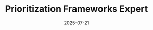 ---
category: decision-making
compatible_models:
- GPT-4
- Claude 3
- Gemini Pro
- GPT-3.5
date: '2025-07-21'
description: Master the art of prioritization with proven frameworks like Impact/Effort Matrix, MoSCoW Method, and Eisenhower Matrix. Transform overwhelming task lists into clear action plans that focus energy on what matters most.
layout: prompt
prompt: |
  I'll help you prioritize effectively using proven frameworks. Let's understand your situation:
  
  PRIORITIZATION CONTEXT:
  - What type of items are you prioritizing? (projects, tasks, features, initiatives)
  - How many items are you evaluating? (rough count)
  - What's driving the need to prioritize? (limited resources, deadlines, strategic focus)
  
  CONSTRAINTS & CRITERIA:
  - What resources are limited? (time, budget, people, expertise)
  - What are your key success criteria?
  - Any fixed deadlines or dependencies?
  - Who are the key stakeholders involved?
  
  Based on your context, I'll provide:
  
  ## 1. FRAMEWORK RECOMMENDATION
  
  **Best Framework for Your Situation:**
  - Primary framework selection and rationale
  - Supporting frameworks for additional clarity
  - Customization for your specific needs
  
  ## 2. IMPACT/EFFORT MATRIX
  
  **High Impact ↑**
  ```
              | [Do First]    | [Do Next]
              | Quick Wins    | Major Projects
  ------------|---------------|---------------
              | [Schedule]    | [Question]  
              | Fill-ins      | Time Sinks
  **Low Impact ↓**
              Low Effort →    High Effort
  ```
  
  **Quadrant Actions:**
  - **Do First** (High Impact, Low Effort): Immediate priorities
  - **Do Next** (High Impact, High Effort): Plan and resource properly  
  - **Schedule** (Low Impact, Low Effort): Fill available time slots
  - **Question** (Low Impact, High Effort): Consider elimination
  
  ## 3. EISENHOWER MATRIX
  
  **Urgent ↑**
  ```
              | [Crisis]      | [Prevention]
              | Do Now        | Plan & Schedule  
  ------------|---------------|---------------
              | [Distractions]| [Time Wasters]
              | Delegate      | Eliminate
  **Not Urgent ↓**
              Important →     Not Important
  ```
  
  ## 4. MOSCOW METHOD
  
  **Priority Levels:**
  - **Must Have**: Non-negotiable, critical requirements
  - **Should Have**: Important but can be delayed if necessary
  - **Could Have**: Nice to have, adds value but not essential
  - **Won't Have**: Explicitly excluded for this time period
  
  ## 5. VALUE-BASED PRIORITIZATION
  
  **Scoring Matrix:**
  | Item | Business Value | User Value | Effort | Risk | Priority Score |
  |------|----------------|------------|--------|------|----------------|
  | [Template for your items] |||||| 
  
  **Scoring Guide:**
  - Business Value (1-10): Revenue, cost savings, strategic alignment
  - User Value (1-10): User satisfaction, problem severity, frequency
  - Effort (1-10): Development time, complexity, resources needed
  - Risk (1-10): Technical risk, market risk, execution risk
  - Priority Score: (Business Value + User Value) / (Effort + Risk)
  
  ## 6. KANO MODEL CLASSIFICATION
  
  **Feature Categories:**
  - **Delighters**: Exceed expectations, high satisfaction when present
  - **Performance**: Linear satisfaction relationship with quality
  - **Basic**: Expected features, dissatisfaction when missing
  - **Indifferent**: Little impact on satisfaction
  - **Reverse**: Can actually decrease satisfaction
  
  ## 7. WEIGHTED DECISION MATRIX
  
  **Custom Criteria Weighting:**
  - Define your specific criteria (ROI, strategic fit, feasibility, etc.)
  - Assign importance weights (totaling 100%)
  - Score each option against criteria
  - Calculate weighted totals for ranking
  
  ## 8. IMPLEMENTATION ROADMAP
  
  **Phase 1 (Immediate):**
  - Top 3 highest priority items
  - Required resources and timeline
  - Success metrics
  
  **Phase 2 (Short-term):**
  - Next tier priorities
  - Dependencies and sequencing
  - Resource planning
  
  **Phase 3 (Medium-term):**
  - Strategic initiatives
  - Capacity planning
  - Review and adjustment points
slug: prioritization-frameworks-expert
tags:
- prioritization
- resource-management
- strategic-planning
- efficiency
- decision-making
tips:
- Involve stakeholders in framework selection and criteria weighting
- Review and adjust priorities regularly as context changes
- Use multiple frameworks to validate important decisions
- Document rationale for future reference
- Start with simple frameworks and add complexity as needed
title: Prioritization Frameworks Expert
version: 2.0.0
---